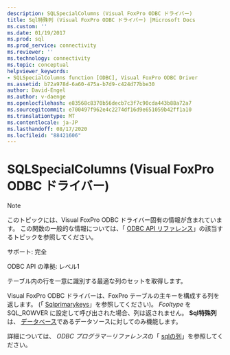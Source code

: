 ```yaml
---
description: SQLSpecialColumns (Visual FoxPro ODBC ドライバー)
title: Sql特殊列 (Visual FoxPro ODBC ドライバー) |Microsoft Docs
ms.custom: ''
ms.date: 01/19/2017
ms.prod: sql
ms.prod_service: connectivity
ms.reviewer: ''
ms.technology: connectivity
ms.topic: conceptual
helpviewer_keywords:
- SQLSpecialColumns function [ODBC], Visual FoxPro ODBC Driver
ms.assetid: b72a978d-6a60-475a-b7d9-c424d77bbe30
author: David-Engel
ms.author: v-daenge
ms.openlocfilehash: e83568c8370b56decb7c3f7c90cda443b88a72a7
ms.sourcegitcommit: e700497f962e4c2274df16d9e651059b42ff1a10
ms.translationtype: MT
ms.contentlocale: ja-JP
ms.lasthandoff: 08/17/2020
ms.locfileid: "88421606"
---
```

# <a name="sqlspecialcolumns-visual-foxpro-odbc-driver"></a>SQLSpecialColumns (Visual FoxPro ODBC ドライバー)
> [!NOTE]  
>  このトピックには、Visual FoxPro ODBC ドライバー固有の情報が含まれています。 この関数の一般的な情報については、「 [ODBC API リファレンス](../../odbc/reference/syntax/odbc-api-reference.md)」の該当するトピックを参照してください。  
  
 サポート: 完全  
  
 ODBC API の準拠: レベル1  
  
 テーブル内の行を一意に識別する最適な列のセットを取得します。  
  
 Visual FoxPro ODBC ドライバーは、FoxPro テーブルの主キーを構成する列を返します。 (「 [Sqlprimarykeys](../../odbc/microsoft/sqlprimarykeys-visual-foxpro-odbc-driver.md)」を参照してください)。 *Fcoltype* を SQL_ROWVER に設定して呼び出された場合、列は返されません。 **Sql特殊列** は、 [データベース](../../odbc/microsoft/visual-foxpro-terminology.md)であるデータソースに対してのみ機能します。  
  
 詳細については、 *ODBC プログラマーリファレンス*の「 [sqlの列](../../odbc/reference/syntax/sqlspecialcolumns-function.md)」を参照してください。
